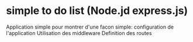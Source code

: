 # simple to do list (Node.jd express.js)
 Application simple pour montrer d'une facon simple:
	 configuration de l'application
	 Utilisation des middleware
	 Definition des routes 